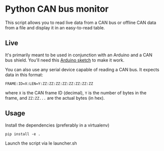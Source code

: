 # Python CAN bus monitor

This script allows you to read live data from a CAN bus or offline CAN data from a file and display it in an easy-to-read table.

## Live

It's primarily meant to be used in conjunction with an Arduino and a CAN bus shield. You'll need this [Arduino sketch](https://github.com/alexandreblin/arduino-can-reader.git) to make it work.

You can also use any serial device capable of reading a CAN bus. It expects data in this format:

    FRAME:ID=X:LEN=Y:ZZ:ZZ:ZZ:ZZ:ZZ:ZZ:ZZ:ZZ

where `X` is the CAN frame ID (decimal), `Y` is the number of bytes in the frame, and `ZZ:ZZ...` are the actual bytes (in hex).

## Usage
Install the dependencies (preferably in a virtualenv)

    pip install -e .

Launch the script via le launcher.sh
